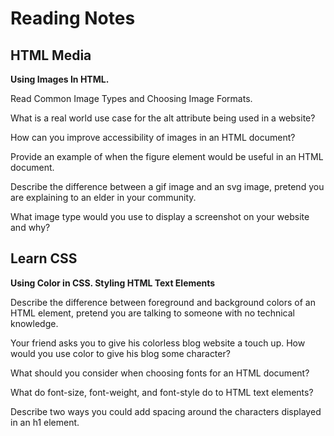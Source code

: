 # Reading Notes

## HTML Media

**Using Images In HTML.** 

Read Common Image Types and Choosing Image Formats.

What is a real world use case for the alt attribute being used in a website?


How can you improve accessibility of images in an HTML document?



Provide an example of when the figure element would be useful in an HTML document.



Describe the difference between a gif image and an svg image, pretend you are explaining to an elder in your community.



What image type would you use to display a screenshot on your website and why?



## Learn CSS
**Using Color in CSS. Styling HTML Text Elements**

Describe the difference between foreground and background colors of an HTML element, pretend you are talking to someone with no technical knowledge.



Your friend asks you to give his colorless blog website a touch up. How would you use color to give his blog some character?



What should you consider when choosing fonts for an HTML document?



What do font-size, font-weight, and font-style do to HTML text elements?



Describe two ways you could add spacing around the characters displayed in an h1 element.